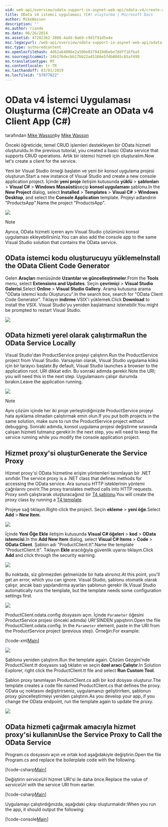 ```yaml
---
uid: web-api/overview/odata-support-in-aspnet-web-api/odata-v4/create-an-odata-v4-client-app
title: OData v4 istemci uygulaması (C#) oluşturma | Microsoft Docs
author: MikeWasson
description: ''
ms.author: riande
ms.date: 06/26/2014
ms.assetid: 47202362-3808-4add-9a69-c9d1f91d5e4e
msc.legacyurl: /web-api/overview/odata-support-in-aspnet-web-api/odata-v4/create-an-odata-v4-client-app
msc.type: authoredcontent
ms.openlocfilehash: 4d62a64006e2a500e0379419dbebe7ddff16fba5
ms.sourcegitcommit: 24b1f6decbb17bb22a45166e5fdb0845c65af498
ms.translationtype: MT
ms.contentlocale: tr-TR
ms.lasthandoff: 03/01/2019
ms.locfileid: "57077022"
---
```

<a name="create-an-odata-v4-client-app-c"></a><span data-ttu-id="80f0d-102">OData v4 İstemci Uygulaması Oluşturma (C#)</span><span class="sxs-lookup"><span data-stu-id="80f0d-102">Create an OData v4 Client App (C#)</span></span>
====================
<span data-ttu-id="80f0d-103">tarafından [Mike Wasson](https://github.com/MikeWasson)</span><span class="sxs-lookup"><span data-stu-id="80f0d-103">by [Mike Wasson](https://github.com/MikeWasson)</span></span>

<span data-ttu-id="80f0d-104">Önceki öğreticide, temel CRUD işlemleri destekleyen bir OData hizmeti oluşturuldu.</span><span class="sxs-lookup"><span data-stu-id="80f0d-104">In the previous tutorial, you created a basic OData service that supports CRUD operations.</span></span> <span data-ttu-id="80f0d-105">Artık bir istemci hizmeti için oluşturalım.</span><span class="sxs-lookup"><span data-stu-id="80f0d-105">Now let's create a client for the service.</span></span>

<span data-ttu-id="80f0d-106">Yeni bir Visual Studio örneği başlatın ve yeni bir konsol uygulama projesi oluşturun.</span><span class="sxs-lookup"><span data-stu-id="80f0d-106">Start a new instance of Visual Studio and create a new console application project.</span></span> <span data-ttu-id="80f0d-107">İçinde **yeni proje** iletişim kutusunda **yüklü** &gt; **şablonları** &gt; **Visual C#** &gt; **Windows Masaüstü**seçip **konsol uygulaması** şablonu.</span><span class="sxs-lookup"><span data-stu-id="80f0d-107">In the **New Project** dialog, select **Installed** &gt; **Templates** &gt; **Visual C#** &gt; **Windows Desktop**, and select the **Console Application** template.</span></span> <span data-ttu-id="80f0d-108">Projeyi adlandırın &quot;ProductsApp&quot;.</span><span class="sxs-lookup"><span data-stu-id="80f0d-108">Name the project &quot;ProductsApp&quot;.</span></span>

![](create-an-odata-v4-client-app/_static/image1.png)

> [!NOTE]
> <span data-ttu-id="80f0d-109">Ayrıca, OData hizmeti içeren aynı Visual Studio çözümünü konsol uygulaması ekleyebilirsiniz.</span><span class="sxs-lookup"><span data-stu-id="80f0d-109">You can also add the console app to the same Visual Studio solution that contains the OData service.</span></span>


## <a name="install-the-odata-client-code-generator"></a><span data-ttu-id="80f0d-110">OData istemci kodu oluşturucuyu yükleme</span><span class="sxs-lookup"><span data-stu-id="80f0d-110">Install the OData Client Code Generator</span></span>

<span data-ttu-id="80f0d-111">Gelen **Araçları** menüsünde **Uzantılar ve güncelleştirmeler**.</span><span class="sxs-lookup"><span data-stu-id="80f0d-111">From the **Tools** menu, select **Extensions and Updates**.</span></span> <span data-ttu-id="80f0d-112">Seçin **çevrimiçi** &gt; **Visual Studio Galerisi**.</span><span class="sxs-lookup"><span data-stu-id="80f0d-112">Select **Online** &gt; **Visual Studio Gallery**.</span></span> <span data-ttu-id="80f0d-113">Arama kutusuna arama &quot;OData istemci kodu Oluşturucu&quot;.</span><span class="sxs-lookup"><span data-stu-id="80f0d-113">In the search box, search for &quot;OData Client Code Generator&quot;.</span></span> <span data-ttu-id="80f0d-114">Tıklayın **indirme** VSIX'i yüklemek.</span><span class="sxs-lookup"><span data-stu-id="80f0d-114">Click **Download** to install the VSIX.</span></span> <span data-ttu-id="80f0d-115">Visual Studio'yu yeniden başlatmanız istenebilir.</span><span class="sxs-lookup"><span data-stu-id="80f0d-115">You might be prompted to restart Visual Studio.</span></span>

[![](create-an-odata-v4-client-app/_static/image3.png)](create-an-odata-v4-client-app/_static/image2.png)

## <a name="run-the-odata-service-locally"></a><span data-ttu-id="80f0d-116">OData hizmeti yerel olarak çalıştırma</span><span class="sxs-lookup"><span data-stu-id="80f0d-116">Run the OData Service Locally</span></span>

<span data-ttu-id="80f0d-117">Visual Studio'dan ProductService projeyi çalıştırın.</span><span class="sxs-lookup"><span data-stu-id="80f0d-117">Run the ProductService project from Visual Studio.</span></span> <span data-ttu-id="80f0d-118">Varsayılan olarak, Visual Studio uygulama kökü için bir tarayıcı başlatır.</span><span class="sxs-lookup"><span data-stu-id="80f0d-118">By default, Visual Studio launches a browser to the application root.</span></span> <span data-ttu-id="80f0d-119">URI dikkat edin. Bu sonraki adımda gerekir.</span><span class="sxs-lookup"><span data-stu-id="80f0d-119">Note the URI; you will need this in the next step.</span></span> <span data-ttu-id="80f0d-120">Uygulamasını çalışır durumda bırakın.</span><span class="sxs-lookup"><span data-stu-id="80f0d-120">Leave the application running.</span></span>

![](create-an-odata-v4-client-app/_static/image4.png)

> [!NOTE]
> <span data-ttu-id="80f0d-121">Aynı çözüm içinde her iki proje yerleştirdiğinizde ProductService projeyi hata ayıklama olmadan çalıştırmak emin olun.</span><span class="sxs-lookup"><span data-stu-id="80f0d-121">If you put both projects in the same solution, make sure to run the ProductService project without debugging.</span></span> <span data-ttu-id="80f0d-122">Sonraki adımda, konsol uygulama projesi değiştirme sırasında çalışan hizmeti tutmanız gerekir.</span><span class="sxs-lookup"><span data-stu-id="80f0d-122">In the next step, you will need to keep the service running while you modify the console application project.</span></span>


## <a name="generate-the-service-proxy"></a><span data-ttu-id="80f0d-123">Hizmet proxy'si oluştur</span><span class="sxs-lookup"><span data-stu-id="80f0d-123">Generate the Service Proxy</span></span>

<span data-ttu-id="80f0d-124">Hizmet proxy'si OData hizmetine erişim yöntemleri tanımlayan bir .NET sınıfıdır.</span><span class="sxs-lookup"><span data-stu-id="80f0d-124">The service proxy is a .NET class that defines methods for accessing the OData service.</span></span> <span data-ttu-id="80f0d-125">Ara sunucu HTTP isteklerinin yöntemi çağrılarını çevirir.</span><span class="sxs-lookup"><span data-stu-id="80f0d-125">The proxy translates method calls into HTTP requests.</span></span> <span data-ttu-id="80f0d-126">Proxy sınıfı çalıştırarak oluşturacağınız bir [T4 şablonu](https://msdn.microsoft.com/library/bb126445.aspx).</span><span class="sxs-lookup"><span data-stu-id="80f0d-126">You will create the proxy class by running a [T4 template](https://msdn.microsoft.com/library/bb126445.aspx).</span></span>

<span data-ttu-id="80f0d-127">Projeye sağ tıklayın.</span><span class="sxs-lookup"><span data-stu-id="80f0d-127">Right-click the project.</span></span> <span data-ttu-id="80f0d-128">Seçin **ekleme** &gt; **yeni öğe**.</span><span class="sxs-lookup"><span data-stu-id="80f0d-128">Select **Add** &gt; **New Item**.</span></span>

![](create-an-odata-v4-client-app/_static/image5.png)

<span data-ttu-id="80f0d-129">İçinde **Yeni Öğe Ekle** iletişim kutusunda **Visual C# öğeleri** &gt; **kod** &gt; **OData istemcisi**.</span><span class="sxs-lookup"><span data-stu-id="80f0d-129">In the **Add New Item** dialog, select **Visual C# Items** &gt; **Code** &gt; **OData Client**.</span></span> <span data-ttu-id="80f0d-130">Şablon adı &quot;ProductClient.tt&quot;.</span><span class="sxs-lookup"><span data-stu-id="80f0d-130">Name the template &quot;ProductClient.tt&quot;.</span></span> <span data-ttu-id="80f0d-131">Tıklayın **Ekle** aracılığıyla güvenlik uyarısı tıklayın.</span><span class="sxs-lookup"><span data-stu-id="80f0d-131">Click **Add** and click through the security warning.</span></span>

[![](create-an-odata-v4-client-app/_static/image7.png)](create-an-odata-v4-client-app/_static/image6.png)

<span data-ttu-id="80f0d-132">Bu noktada, siz görmezden gelmenizde bir hata alırsınız.</span><span class="sxs-lookup"><span data-stu-id="80f0d-132">At this point, you'll get an error, which you can ignore.</span></span> <span data-ttu-id="80f0d-133">Visual Studio, şablonu otomatik olarak çalışır, ancak bazı yapılandırma ayarları şablonun gerekir ilk.</span><span class="sxs-lookup"><span data-stu-id="80f0d-133">Visual Studio automatically runs the template, but the template needs some configuration settings first.</span></span>

[![](create-an-odata-v4-client-app/_static/image9.png)](create-an-odata-v4-client-app/_static/image8.png)

<span data-ttu-id="80f0d-134">ProductClient.odata.config dosyasını açın. İçinde `Parameter` öğesini ProductService projesi (önceki adımda) URI'SİNDEN yapıştırın.</span><span class="sxs-lookup"><span data-stu-id="80f0d-134">Open the file ProductClient.odata.config. In the `Parameter` element, paste in the URI from the ProductService project (previous step).</span></span> <span data-ttu-id="80f0d-135">Örneğin:</span><span class="sxs-lookup"><span data-stu-id="80f0d-135">For example:</span></span>

[!code-xml[Main](create-an-odata-v4-client-app/samples/sample1.xml)]

[![](create-an-odata-v4-client-app/_static/image11.png)](create-an-odata-v4-client-app/_static/image10.png)

<span data-ttu-id="80f0d-136">Şablonu yeniden çalıştırın.</span><span class="sxs-lookup"><span data-stu-id="80f0d-136">Run the template again.</span></span> <span data-ttu-id="80f0d-137">Çözüm Gezgini'nde ProductClient.tt dosyasını sağ tıklatın ve seçin **özel aracı Çalıştır**.</span><span class="sxs-lookup"><span data-stu-id="80f0d-137">In Solution Explorer, right click the ProductClient.tt file and select **Run Custom Tool**.</span></span>

<span data-ttu-id="80f0d-138">Şablon proxy tanımlayan ProductClient.cs adlı bir kod dosyası oluşturur.</span><span class="sxs-lookup"><span data-stu-id="80f0d-138">The template creates a code file named ProductClient.cs that defines the proxy.</span></span> <span data-ttu-id="80f0d-139">OData uç noktasını değiştirirseniz, uygulamanızı geliştirirken, şablonun proxy güncelleştirmeyi yeniden çalıştırın.</span><span class="sxs-lookup"><span data-stu-id="80f0d-139">As you develop your app, if you change the OData endpoint, run the template again to update the proxy.</span></span>

![](create-an-odata-v4-client-app/_static/image12.png)

## <a name="use-the-service-proxy-to-call-the-odata-service"></a><span data-ttu-id="80f0d-140">OData hizmeti çağırmak amacıyla hizmet proxy'si kullanın</span><span class="sxs-lookup"><span data-stu-id="80f0d-140">Use the Service Proxy to Call the OData Service</span></span>

<span data-ttu-id="80f0d-141">Program.cs dosyasını açın ve ortak kod aşağıdakiyle değiştirin.</span><span class="sxs-lookup"><span data-stu-id="80f0d-141">Open the file Program.cs and replace the boilerplate code with the following.</span></span>

[!code-csharp[Main](create-an-odata-v4-client-app/samples/sample2.cs)]

<span data-ttu-id="80f0d-142">Değiştirin *serviceUri* hizmet URI'si ile daha önce.</span><span class="sxs-lookup"><span data-stu-id="80f0d-142">Replace the value of *serviceUri* with the service URI from earlier.</span></span>

[!code-csharp[Main](create-an-odata-v4-client-app/samples/sample3.cs)]

<span data-ttu-id="80f0d-143">Uygulamayı çalıştırdığınızda, aşağıdaki çıkışı oluşturmalıdır:</span><span class="sxs-lookup"><span data-stu-id="80f0d-143">When you run the app, it should output the following:</span></span>

[!code-console[Main](create-an-odata-v4-client-app/samples/sample4.cmd)]
